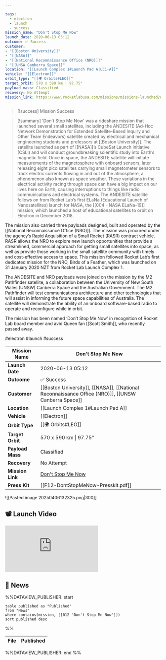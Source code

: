 ```yaml
---

tags:
  - electron
  - launch
  - success
mission_name: "Don't Stop Me Now"
launch_date: 2020-06-13 05:12
outcome: ✅ Success
customer: 
- "[[Boston University]]"
- "[[NASA]]"
- "[[National Reconnaissance Office (NRO)]]"
- "[[UNSW Canberra Space]]"
location: "[[Launch Complex 1#Launch Pad A|LC1-A]]"
vehicle: "[[Electron]]"
orbit_type: "[[🌍 Orbits#LEO]]"
target_orbit: 570 x 590 km | 97.75°
payload_mass: Classified
recovery: No Attempt
mission_link: https://www.rocketlabusa.com/missions/missions-launched/dont-stop-me-now/
---
```



>[!success] Mission Success

>[!summary] 
'Don't Stop Me Now' was a rideshare mission that launched several small satellites, including the ANDESITE (Ad-Hoc Network Demonstration for Extended Satellite-Based Inquiry and Other Team Endeavors) satellite created by electrical and mechanical engineering students and professors at [[Boston University]]. The satellite launched as part of [[NASA]]’s CubeSat Launch Initiative (CSLI) and will conduct groundbreaking scientific study into Earth’s magnetic field. Once in space, the ANDESITE satellite will initiate measurements of the magnetosphere with onboard sensors, later releasing eight pico satellites carrying small magnetometer sensors to track electric currents flowing in and out of the atmosphere, a phenomenon also known as space weather. These variations in the electrical activity racing through space can have a big impact on our lives here on Earth, causing interruptions to things like radio communications and electrical systems. The ANDESITE satellite follows on from Rocket Lab’s first ELaNa (Educational Launch of Nanosatellites) launch for NASA, the [[004 - NASA ELaNa-19]] mission, which launched a host of educational satellites to orbit on Electron in December 2018.
>
The mission also carried three payloads designed, built and operated by the [[National Reconnaissance Office (NRO)]]. The mission was procured under the agency’s Rapid Acquisition of a Small Rocket (RASR) contract vehicle. RASR allows the NRO to explore new launch opportunities that provide a streamlined, commercial approach for getting small satellites into space, as well as provide those working in the small satellite community with timely and cost-effective access to space. This mission followed Rocket Lab’s first dedicated mission for the NRO, Birds of a Feather, which was launched on 31 January 2020 NZT from Rocket Lab Launch Complex 1.
>
The ANDESITE and NRO payloads were joined on the mission by the M2 Pathfinder satellite, a collaboration between the University of New South Wales (UNSW) Canberra Space and the Australian Government. The M2 Pathfinder will test communications architecture and other technologies that will assist in informing the future space capabilities of Australia. The satellite will demonstrate the ability of an onboard software-based radio to operate and reconfigure while in orbit.
>
The mission has been named ‘Don’t Stop Me Now’ in recognition of Rocket Lab board member and avid Queen fan [[Scott Smith]], who recently passed away.

#electron #launch #success


| **Mission Name** | Don't Stop Me Now                                                                                  |
| ---------------- | -------------------------------------------------------------------------------------------------- |
| **Launch Date**  | 2020-06-13 05:12                                                                                   |
| **Outcome**      | ✅ Success                                                                                          |
| **Customer**     | [[Boston University]], [[NASA]], [[National Reconnaissance Office (NRO)]], [[UNSW Canberra Space]] |
| **Location**     | [[Launch Complex 1#Launch Pad A]]                                                                  |
| **Vehicle**      | [[Electron]]                                                                                       |
| **Orbit Type**   | [[🌍 Orbits#LEO]]                                                                                  |
| **Target Orbit** | 570 x 590 km &#124; 97.75°                                                                         |
| **Payload Mass** | Classified                                                                                         |
| **Recovery**     | No Attempt                                                                                         |
| **Mission Link** | [Don't Stop Me Now](https://www.rocketlabusa.com/missions/missions-launched/dont-stop-me-now/)     |
| **Press Kit**    | [[F12-DontStopMeNow-Presskit.pdf]]                                                                 |

![[Pasted image 20250406132325.png|300]]


## 📽️ Launch Video
<div class="responsive-video">
<iframe src="https://www.youtube.com/embed/VRfm6RGVHf8" title="Rocket Lab&#39;s Electron - Don&#39;t Stop Me Now Mission" frameborder="0" allow="accelerometer; autoplay; clipboard-write; encrypted-media; gyroscope; picture-in-picture; web-share" referrerpolicy="strict-origin-when-cross-origin" allowfullscreen></iframe>     
</div>


## 📰 News
%%DATAVIEW_PUBLISHER: start
```
table published as "Published"
from "News"
where contains(mission, [[012 'Don't Stop Me Now']])
sort published desc
```
%%

| File | Published |
| ---- | --------- |

%%DATAVIEW_PUBLISHER: end %%